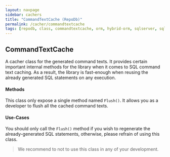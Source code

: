 ```yaml
---
layout: navpage
sidebar: cachers
title: "CommandTextCache (RepoDb)"
permalink: /cacher/commandtextcache
tags: [repodb, class, commandtextcache, orm, hybrid-orm, sqlserver, sqlite, mysql, postgresql]
---
```


## CommandTextCache

A cacher class for the generated command texts. It provides certain important internal methods for the library when it comes to SQL command text caching. As a result, the library is fast-enough when reusing the already generated SQL statements on any execution.

#### Methods

This class only expose a single method named `Flush()`. It allows you as a developer to flush all the cached command texts.

#### Use-Cases

You should only call the `Flush()` method if you wish to regenerate the already-generated SQL statements, otherwise, please refrain of using this class.

> We recommend to not to use this class in any of your development.